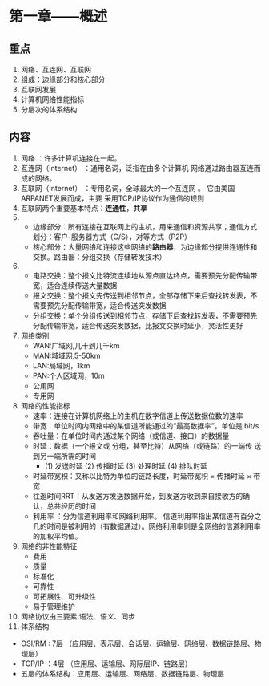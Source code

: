 # 第一章——概述


## 重点
   1. 网络、互连网、互联网
   2. 组成：边缘部分和核心部分
   3. 互联网发展
   2. 计算机网络性能指标 
   3. 分层次的体系结构
## 内容

1. 网络 ：许多计算机连接在一起。 
2. 互连网（internet） ：通用名词，泛指在由多个计算机 网络通过路由器互连而成的网络。 
3. 互联网（Internet） ：专用名词，全球最大的一个互连网 。 它由美国 ARPANET发展而成，主要 采用TCP/IP协议作为通信的规则
4. 互联网两个重要基本特点：**连通性**，**共享**
5. - 边缘部分：所有连接在互联网上的主机，用来通信和资源共享；通信方式划分：客户-服务器方式（C/S），对等方式（P2P）
   - 核心部分：大量网络和连接这些网络的**路由器**，为边缘部分提供连通性和交换。路由器：分组交换（存储转发技术）
6. - 电路交换：整个报文比特流连续地从源点直达终点，需要预先分配传输带宽，适合连续传送大量数据
   - 报文交换：整个报文先传送到相邻节点，全部存储下来后查找转发表，不需要预先分配传输带宽，适合传送突发数据
   - 分组交换：单个分组传送到相邻节点，存储下后查找转发表，不需要预先分配传输带宽，适合传送突发数据，比报文交换时延小，灵活性更好
7. 网络类别
   - WAN:广域网,几十到几千km
   - MAN:城域网,5-50km
   - LAN:局域网，1km
   - PAN:个人区域网，10m
   - 公用网
   - 专用网
8. 网络的性能指标
   - 速率：连接在计算机网络上的主机在数字信道上传送数据位数的速率
   - 带宽：单位时间内网络中的某信道所能通过的“最高数据率”。单位是 bit/s
   - 吞吐量：在单位时间内通过某个网络（或信道、接口）的数据量
   - 时延：数据（一个报文或 分组，甚至比特）从网络（或链路）的一端传 送到另一端所需的时间
     - (1) 发送时延  (2) 传播时延  (3) 处理时延  (4) 排队时延
   - 时延带宽积：又称以比特为单位的链路长度，时延带宽积 = 传播时延 × 带宽
   - 往返时间RRT：从发送方发送数据开始，到发送方收到来自接收方的确认，总共经历的时间
   - 利用率 ：分为信道利用率和网络利用率。 信道利用率指出某信道有百分之几的时间是被利用的（有数据通过）。网络利用率则是全网络的信道利用率的加权平均值。
9. 网络的非性能特征
   - 费用
   - 质量
   - 标准化
   - 可靠性
   - 可拓展性、可升级性
   - 易于管理维护
10. 网络协议由三要素:语法、语义、同步
11. 体系结构
   - OSI/RM : 7层 （应用层、表示层、会话层、运输层、网络层、数据链路层、物理层）
   - TCP/IP ：4层 （应用层、运输层、网际层IP、链路层）
   - 五层的体系结构：应用层、运输层、网络层、数据链路层、物理层